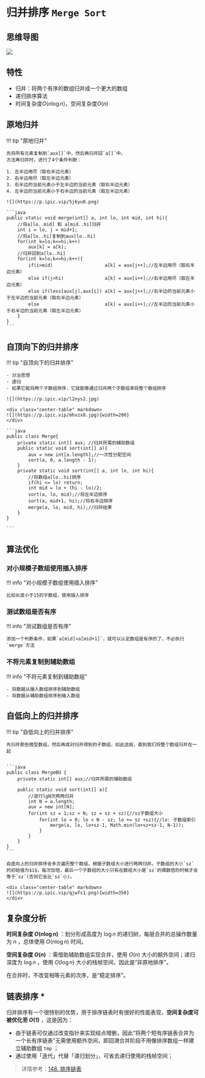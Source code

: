 # 归并排序 `Merge Sort`

## 思维导图

![](https://p.ipic.vip/bnam03.jpg)

## 特性

- 归并：将两个有序的数组归并成一个更大的数组
- 递归排序算法
- 时间复杂度$O(n \log n)$，空间复杂度$O(n)$

## 原地归并

!!! tip "原地归并"

    先将所有元素复制到`aux[]`中，然后再归并回`a[]`中。
    方法再归并时，进行了4个条件判断：

    1. 左半边用尽（取右半边元素）
    2. 右半边用尽（取左半边元素）
    3. 右半边的当前元素小于左半边的当前元素（取右半边元素）
    4. 左半边的当前元素小于右半边的当前元素（取左半边元素）

    ![](https://p.ipic.vip/5j6yu0.png)

    ```java
    public static void merge(int[] a, int lo, int mid, int hi){
        //将a[lo..mid] 和 a[mid..hi]归并
        int i = lo, j = mid+1;
        //将a[lo..hi]复制到aux[lo..hi]
        for(int k=lo;k<=hi;k++)
            aux[k] = a[k];
        //归并回到a[lo..hi]
        for(int k=lo;k<=hi;k++){
            if(i>mid)                   a[k] = aux[j++];//左半边用尽（取右半边元素）
            else if(j>hi)               a[k] = aux[i++];//右半边用尽（取左半边元素）
            else if(less[aux[j],aux[i]) a[k] = aux[j++];//右半边的当前元素小于左半边的当前元素（取右半边元素）
            else                        a[k] = aux[i++];//左半边的当前元素小于右半边的当前元素（取左半边元素）
        }
    }
    ```

## 自顶向下的归并排序

!!! tip "自顶向下的归并排序"

    - 分治思想
    - 递归
    - 如果它能将两个子数组排序，它就能够通过归并两个子数组来将整个数组排序

    ![](https://p.ipic.vip/l2nys2.jpg)

    <div class="center-table" markdown>
    ![](https://p.ipic.vip/mhvzx8.jpg){width=200}
    </div>

    ```java
    public class Merge{
        private static int[] aux; //归并所需的辅助数组
        public static void sort(int[] a){
            aux = new int[a.length];//一次性分配空间
            sort(a, 0, a.length - 1);
        }
        private static void sort(int[] a, int lo, int hi){
            //将数组a[lo..hi]排序
            if(hi <= lo) return;
            int mid = lo + (hi - lo)/2;
            sort(a, lo, mid);//将左半边排序
            sort(a, mid+1, hi);//将右半边排序
            merge(a, lo, mid, hi);//归并结果
        }
    }

    ```

## 算法优化

### 对小规模子数组使用插入排序
!!! info "对小规模子数组使用插入排序"

    比如长度小于15的子数组，使用插入排序

### 测试数组是否有序

!!! info "测试数组是否有序"

    添加一个判断条件，如果`a[mid]<a[mid+1]`，就可以认定数组是有序的了，不必执行`merge`方法

### 不将元素复制到辅助数组

!!! info "不将元素复制到辅助数组"

    - 将数据从输入数组排序到辅助数组
    - 将数据从辅助数组排序到输入数组


## 自低向上的归并排序


!!! tip "自低向上的归并排序"

    先归并那些微型数组，然后再成对归并得到的子数组，如此这般，直到我们将整个数组归并在一起


    ```java
    public class MergeBU {
        private static int[] aux;//归并所需的辅助数组

        public static void sort(int[] a){
            //进行lgN次两两归并
            int N = a.length;
            aux = new int[N];
            for(int sz = 1;sz < N; sz = sz + sz){//sz子数组大小
                for(int lo = 0; lo < N - sz; lo += sz +sz){//lo: 子数组索引
                    merge(a, lo, lo+sz-1, Math.min(lo+sz+sz-1, N-1));
                }
            }
        }
    }
    ```

    自底向上的归并排序会多次遍历整个数组，根据子数组大小进行两两归并。子数组的大小`sz`的初始值为$1$，每次加倍，最后一个子数组的大小只有在数组大小是`sz`的偶数倍的时候才会等于`sz`(否则它会比`sz`小)。

    <div class="center-table" markdown>
    ![](https://p.ipic.vip/qjwfs1.png){width=350}
    </div>

## 复杂度分析


**时间复杂度 $O(n \log n)$** ：划分形成高度为 $\log n$ 的递归树，每层合并的总操作数量为 $n$ ，总体使用 $O(n \log n)$ 时间。

**空间复杂度 $O(n)$** ：需借助辅助数组实现合并，使用 $O(n)$ 大小的额外空间；递归深度为 $\log n$ ，使用 $O(\log n)$ 大小的栈帧空间，因此是“非原地排序”。

在合并时，不改变相等元素的次序，是“稳定排序”。

## 链表排序 *

归并排序有一个很特别的优势，用于排序链表时有很好的性能表现，**空间复杂度可被优化至 $O(1)$** ，这是因为：

- 由于链表可仅通过改变指针来实现结点增删，因此“将两个短有序链表合并为一个长有序链表”无需使用额外空间，即回溯合并阶段不用像排序数组一样建立辅助数组 `tmp` ；
- 通过使用「迭代」代替「递归划分」，可省去递归使用的栈帧空间；

> 详情参考：[148. 排序链表](https://leetcode-cn.com/problems/sort-list/solution/sort-list-gui-bing-pai-xu-lian-biao-by-jyd/)